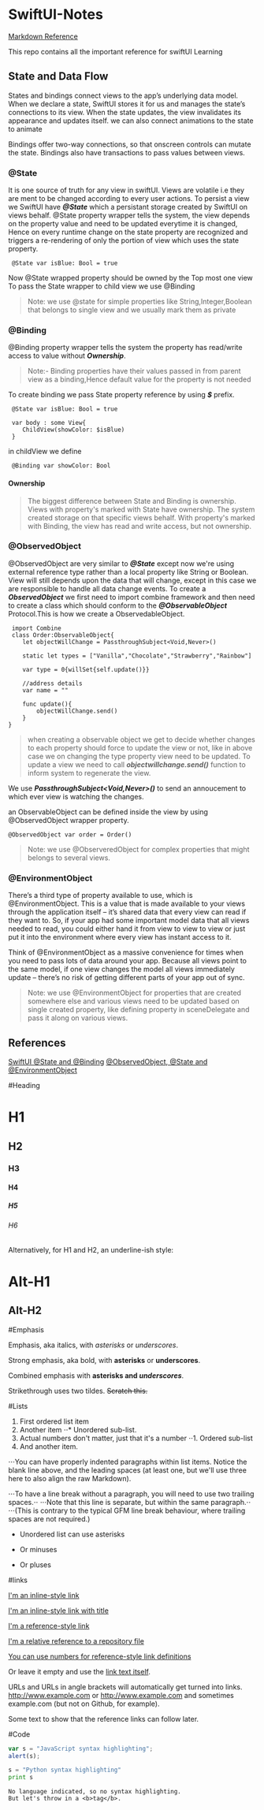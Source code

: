 # SwiftUI-Notes
[Markdown Reference](https://github.com/adam-p/markdown-here/wiki/Markdown-Cheatsheet)

This repo contains all the important reference for swiftUI Learning

## State and Data Flow

States and bindings connect views to the app’s underlying data model. When we declare a state, SwiftUI stores it for us and manages the state’s connections to its view. When the state updates, the view invalidates its appearance and updates itself. we can also connect animations to the state to animate 

Bindings offer two-way connections, so that onscreen controls can mutate the state. Bindings also have transactions to pass values between views.


### @State
It is one source of truth for any view in swiftUI. Views are volatile i.e they are ment to be changed according to every user actions. To persist a view we SwiftUI have ***@State*** which a persistant storage created by SwiftUI on views behalf. @State property wrapper tells the system, the view depends on the property value and need to be updated everytime it is changed, Hence on every runtime change on the state property are recognized and triggers a re-rendering of only the portion of view which uses the state property.

```SwiftUI
 @State var isBlue: Bool = true
```

Now @State wrapped property should be owned by the Top most one view
To pass the State wrapper to child view we use @Binding

> Note: we use @state for simple properties like String,Integer,Boolean that belongs to single view and we usually mark them as private

### @Binding
@Binding property wrapper tells the system the property has read/write access to value without ***Ownership***. 
>Note:- Binding properties have their values passed in from parent view as a binding,Hence default value for the property is not needed

To create binding we pass State property reference by using ***$*** prefix.

```SwiftUI
 @State var isBlue: Bool = true
 
 var body : some View{
    ChildView(showColor: $isBlue)
 }
```

in childView we define 

```SwiftUI
 @Binding var showColor: Bool
```

#### Ownership 
> The biggest difference between State and Binding is ownership. Views with property's marked with State have ownership. The system created storage on that specific views behalf. With property's marked with Binding, the view has read and write access, but not ownership.

### @ObservedObject
@ObservedObject are very similar to ***@State*** except now we're using external reference type rather than a local property like String or Boolean. View will still depends upon the data that will change, except in this case we are responsible to handle all data change events.
To create a ***ObservedObject*** we first need to import combine framework and then need to create a class which should conform to the ***@ObservableObject*** Protocol.This is how we create a ObservedableObject.

```SwiftUI
 import Combine
 class Order:ObservableObject{
    let objectWillChange = PassthroughSubject<Void,Never>()
    
    static let types = ["Vanilla","Chocolate","Strawberry","Rainbow"]
    
    var type = 0{willSet{self.update()}}
    
    //address details
    var name = ""
    
    func update(){
        objectWillChange.send()
    }
}

```
> when creating a observable object we get to decide whether changes to each property should force to update the view or not, like in above case we on changing the type property view need to be updated. To update a view we need to call ***objectwillchange.send()*** function to inform system to regenerate the view.

We use ***PassthroughSubject<Void,Never>()*** to send an annoucement to which ever view is watching the changes.

an ObservableObject can be defined inside the view by using @ObservedObject wrapper property.
```SwiftUI
@ObservedObject var order = Order()
```

> Note: we use @ObserveredObject for complex properties that might belongs to several views.


### @EnvironmentObject
There’s a third type of property available to use, which is @EnvironmentObject. This is a value that is made available to your views through the application itself – it’s shared data that every view can read if they want to. So, if your app had some important model data that all views needed to read, you could either hand it from view to view to view or just put it into the environment where every view has instant access to it.

Think of @EnvironmentObject as a massive convenience for times when you need to pass lots of data around your app. Because all views point to the same model, if one view changes the model all views immediately update – there’s no risk of getting different parts of your app out of sync.

> Note: we use @EnvironmentObject for properties that are created somewhere else and various views need to be updated based on single created property, like defining property in sceneDelegate and pass it along on various views.

## References 
[SwiftUI @State and @Binding](https://dev.to/thetealpickle/swiftui-state-and-binding-23j5)
[@ObservedObject, @State and @EnvironmentObject](https://www.hackingwithswift.com/quick-start/swiftui/whats-the-difference-between-observedobject-state-and-environmentobject)


#Heading

# H1
## H2
### H3
#### H4
##### H5
###### H6

Alternatively, for H1 and H2, an underline-ish style:

Alt-H1
======

Alt-H2
------

#Emphasis

Emphasis, aka italics, with *asterisks* or _underscores_.

Strong emphasis, aka bold, with **asterisks** or __underscores__.

Combined emphasis with **asterisks and _underscores_**.

Strikethrough uses two tildes. ~~Scratch this.~~

#Lists

1. First ordered list item
2. Another item
⋅⋅* Unordered sub-list. 
1. Actual numbers don't matter, just that it's a number
⋅⋅1. Ordered sub-list
4. And another item.

⋅⋅⋅You can have properly indented paragraphs within list items. Notice the blank line above, and the leading spaces (at least one, but we'll use three here to also align the raw Markdown).

⋅⋅⋅To have a line break without a paragraph, you will need to use two trailing spaces.⋅⋅
⋅⋅⋅Note that this line is separate, but within the same paragraph.⋅⋅
⋅⋅⋅(This is contrary to the typical GFM line break behaviour, where trailing spaces are not required.)

* Unordered list can use asterisks
- Or minuses
+ Or pluses

#links

[I'm an inline-style link](https://www.google.com)

[I'm an inline-style link with title](https://www.google.com "Google's Homepage")

[I'm a reference-style link][Arbitrary case-insensitive reference text]

[I'm a relative reference to a repository file](../blob/master/LICENSE)

[You can use numbers for reference-style link definitions][1]

Or leave it empty and use the [link text itself].

URLs and URLs in angle brackets will automatically get turned into links. 
http://www.example.com or <http://www.example.com> and sometimes 
example.com (but not on Github, for example).

Some text to show that the reference links can follow later.

[arbitrary case-insensitive reference text]: https://www.mozilla.org
[1]: http://slashdot.org
[link text itself]: http://www.reddit.com


#Code

```javascript
var s = "JavaScript syntax highlighting";
alert(s);
```
 
```python
s = "Python syntax highlighting"
print s
```
 
```
No language indicated, so no syntax highlighting. 
But let's throw in a <b>tag</b>.
```



